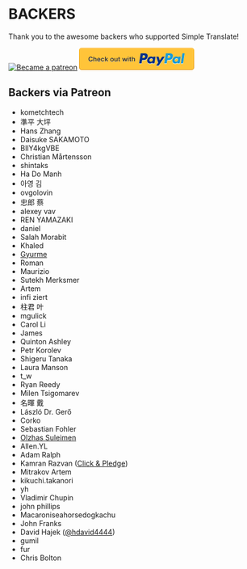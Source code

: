 # BACKERS

Thank you to the awesome backers who supported Simple Translate!

[<img src=https://c5.patreon.com/external/logo/become_a_patron_button.png alt="Became a patreon">](https://www.patreon.com/sienori)
[<img src="other/promotion/badges/paypal.png" alt="Check out with PayPal">](https://www.paypal.me/sienoriExt)

## Backers via Patreon

- kometchtech
- 準平 大坪
- Hans Zhang
- Daisuke SAKAMOTO
- BIlY4kgVBE
- Christian Mårtensson
- shintaks
- Ha Do Manh
- 아영 김
- ovgolovin
- 忠郎 蔡
- alexey vav
- REN YAMAZAKI
- daniel
- Salah Morabit
- Khaled
- [Gyurme](https://github.com/gpg-dev)
- Roman
- Maurizio
- Sutekh Merksmer
- Artem
- infi ziert
- 柱君 叶
- mgulick
- Carol Li
- James
- Quinton Ashley
- Petr Korolev
- Shigeru Tanaka
- Laura Manson
- t_w
- Ryan Reedy
- Milen Tsigomarev
- 名暉 戴
- László Dr. Gerő
- Corko
- Sebastian Fohler
- [Olzhas Suleimen](https://github.com/ykmnkmi)
- Allen.YL
- Adam Ralph
- Kamran Razvan ([Click & Pledge](https://clickandpledge.com/))
- Mitrakov Artem
- kikuchi.takanori
- yh
- Vladimir Chupin
- john phillips
- Macaroniseahorsedogkachu
- John Franks
- David Hajek ([@hdavid4444](https://mobile.twitter.com/hdavid4444))
- gumil
- fur
- Chris Bolton
